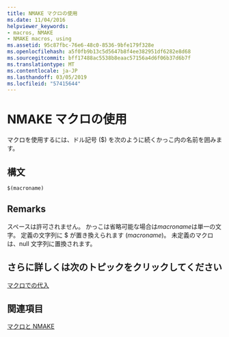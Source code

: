```yaml
---
title: NMAKE マクロの使用
ms.date: 11/04/2016
helpviewer_keywords:
- macros, NMAKE
- NMAKE macros, using
ms.assetid: 95c87fbc-76e6-48c0-8536-9bfe179f328e
ms.openlocfilehash: a5f0fb9b13c5d5647b8f4ee382951df6282e8d68
ms.sourcegitcommit: bff17488ac5538b8eaac57156a4d6f06b37d6b7f
ms.translationtype: MT
ms.contentlocale: ja-JP
ms.lasthandoff: 03/05/2019
ms.locfileid: "57415644"
---
```

# <a name="using-an-nmake-macro"></a>NMAKE マクロの使用

マクロを使用するには、ドル記号 ($) を次のように続くかっこ内の名前を囲みます。

## <a name="syntax"></a>構文

```
$(macroname)
```

## <a name="remarks"></a>Remarks

スペースは許可されません。 かっこは省略可能な場合は*macroname*は単一の文字。 定義の文字列に $ が置き換えられます (*macroname*)。 未定義のマクロは、null 文字列に置換されます。

## <a name="what-do-you-want-to-know-more-about"></a>さらに詳しくは次のトピックをクリックしてください

[マクロでの代入](../build/macro-substitution.md)

## <a name="see-also"></a>関連項目

[マクロと NMAKE](../build/macros-and-nmake.md)
